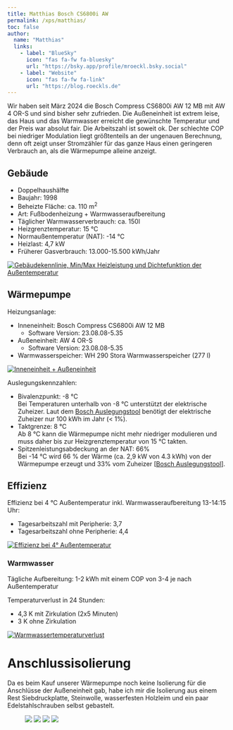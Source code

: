 ```yaml
---
title: Matthias Bosch CS6800i AW
permalink: /xps/matthias/
toc: false
author:
  name: "Matthias"
  links:
    - label: "BlueSky"
      icon: "fas fa-fw fa-bluesky"
      url: "https://bsky.app/profile/mroeckl.bsky.social"
    - label: "Website"
      icon: "fas fa-fw fa-link"
      url: "https://blog.roeckls.de"
---
```


Wir haben seit März 2024 die Bosch Compress CS6800i AW 12 MB mit AW 4 OR-S und sind bisher sehr zufrieden.
Die Außeneinheit ist extrem leise, das Haus und das Warmwasser erreicht die gewünschte Temperatur und der Preis war absolut fair.
Die Arbeitszahl ist soweit ok.
Der schlechte COP bei niedriger Modulation liegt größtenteils an der ungenauen Berechnung, denn oft zeigt unser Stromzähler für das ganze Haus einen geringeren Verbrauch an, als die Wärmepumpe alleine anzeigt.

## Gebäude

- Doppelhaushälfte
- Baujahr: 1998
- Beheizte Fläche: ca. 110 m<sup>2</sup>
- Art: Fußbodenheizung + Warmwasseraufbereitung
- Täglicher Warmwasserverbrauch: ca. 150l
- Heizgrenztemperatur: 15 °C
- Normaußentemperatur (NAT): -14 °C
- Heizlast: 4,7 kW
- Früherer Gasverbrauch: 13.000-15.500 kWh/Jahr

[![Gebäudekennlinie, Min/Max Heizleistung und Dichtefunktion der Außentemperatur](/assets/images/Erfahrungen-Matthias-HeizlastGebäudekennlinieATDichte.png)](/assets/images/Erfahrungen-Matthias-HeizlastGebäudekennlinieATDichte.png)

## Wärmepumpe

Heizungsanlage:

- Inneneinheit: Bosch Compress CS6800i AW 12 MB
  - Software Version: 23.08.08-5.35
- Außeneinheit: AW 4 OR-S
  - Software Version: 23.08.08-5.35
- Warmwasserspeicher: WH 290 Stora Warmwasserspeicher (277 l)

[![Inneneinheit + Außeneinheit](/assets/images/Erfahrungen-Matthias-WP.png)](/assets/images/Erfahrungen-Matthias-WP.png)

Auslegungskennzahlen:

- Bivalenzpunkt: -8 °C<br/>
  Bei Temperaturen unterhalb von -8 °C unterstützt der elektrische Zuheizer.
  Laut dem [Bosch Auslegungstool](https://bosch-de-heatpump.thernovo.com/home) benötigt der elektrische Zuheizer nur 100 kWh im Jahr (< 1%).
- Taktgrenze: 8 °C<br/>
  Ab 8 °C kann die Wärmepumpe nicht mehr niedriger modulieren und muss daher bis zur Heizgrenztemperatur von 15 °C takten.
- Spitzenleistungsabdeckung an der NAT: 66%<br/>
  Bei -14 °C wird 66 % der Wärme (ca. 2,9 kW von 4.3 kWh) von der Wärmepumpe erzeugt und 33% vom Zuheizer [[Bosch Auslegungstool](https://bosch-de-heatpump.thernovo.com/home)].

## Effizienz

Effizienz bei 4 °C Außentemperatur inkl. Warmwasseraufbereitung 13-14:15 Uhr:

- Tagesarbeitszahl mit Peripherie: 3,7
- Tagesarbeitszahl ohne Peripherie: 4,4

[![Effizienz bei 4° Außentemperatur](/assets/images/Erfahrungen-Matthias-Effizienz4Grad.png)](/assets/images/Erfahrungen-Matthias-Effizienz4Grad.png)

### Warmwasser

Tägliche Aufbereitung: 1-2 kWh mit einem COP von 3-4 je nach Außentemperatur

Temperaturverlust in 24 Stunden:

- 4,3 K mit Zirkulation (2x5 Minuten)
- 3 K ohne Zirkulation

[![Warmwassertemperaturverlust](/assets/images/Erfahrungen-Matthias-WWTemperaturverlust.png)](/assets/images/Erfahrungen-Matthias-WWTemperaturverlust.png)

# Anschlussisolierung

Da es beim Kauf unserer Wärmepumpe noch keine Isolierung für die Anschlüsse der Außeneinheit gab, habe ich mir die Isolierung aus einem Rest Siebdruckplatte, Steinwolle, wasserfesten Holzleim und ein paar Edelstahlschrauben selbst gebastelt.

<figure class="half">
  <a href="/assets/images/Erfahrungen-Matthias-ODUIso1.jpg">
  <img src="/assets/images/Erfahrungen-Matthias-ODUIso1.jpg"></a>

  <a href="/assets/images/Erfahrungen-Matthias-ODUIso2.jpg">
  <img src="/assets/images/Erfahrungen-Matthias-ODUIso2.jpg"></a>

  <a href="/assets/images/Erfahrungen-Matthias-ODUIso3.jpg">
  <img src="/assets/images/Erfahrungen-Matthias-ODUIso3.jpg"></a>

  <a href="/assets/images/Erfahrungen-Matthias-ODUIso4.jpg">
  <img src="/assets/images/Erfahrungen-Matthias-ODUIso4.jpg"></a>
</figure>

